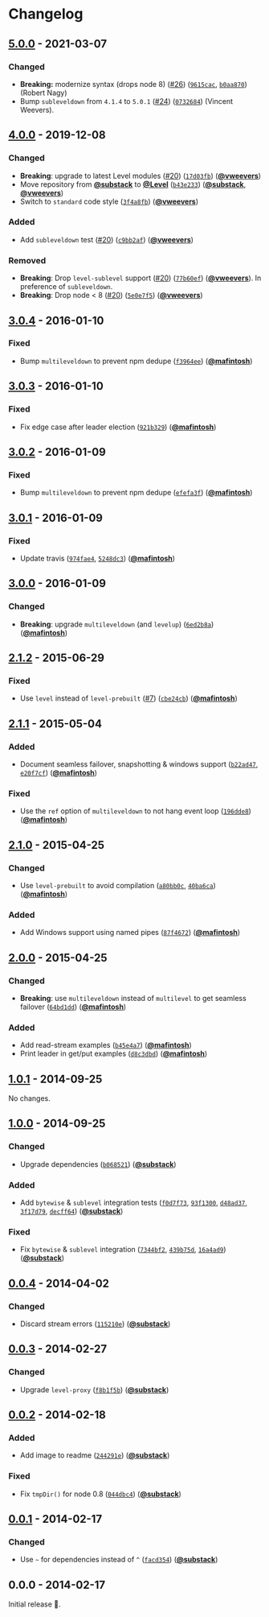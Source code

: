 # Changelog

## [5.0.0] - 2021-03-07

### Changed

- **Breaking:** modernize syntax (drops node 8) ([#26](https://github.com/Level/party/issues/26)) ([`9615cac`](https://github.com/Level/party/commit/9615cac), [`b0aa870`](https://github.com/Level/party/commit/b0aa870)) (Robert Nagy)
- Bump `subleveldown` from `4.1.4` to `5.0.1` ([#24](https://github.com/Level/party/issues/24)) ([`0732684`](https://github.com/Level/party/commit/0732684)) (Vincent Weevers).

## [4.0.0] - 2019-12-08

### Changed

- **Breaking**: upgrade to latest Level modules ([#20](https://github.com/Level/party/issues/20)) ([`17d03fb`](https://github.com/Level/party/commit/17d03fb)) ([**@vweevers**](https://github.com/vweevers))
- Move repository from [**@substack**](https://github.com/substack) to [**@Level**](https://github.com/Level) ([`b43e233`](https://github.com/Level/party/commit/b43e233)) ([**@substack**](https://github.com/substack), [**@vweevers**](https://github.com/vweevers))
- Switch to `standard` code style ([`3f4a8fb`](https://github.com/Level/party/commit/3f4a8fb)) ([**@vweevers**](https://github.com/vweevers))

### Added

- Add `subleveldown` test ([#20](https://github.com/Level/party/issues/20)) ([`c9bb2af`](https://github.com/Level/party/commit/c9bb2af)) ([**@vweevers**](https://github.com/vweevers))

### Removed

- **Breaking**: Drop `level-sublevel` support ([#20](https://github.com/Level/party/issues/20)) ([`77b60ef`](https://github.com/Level/party/commit/77b60ef)) ([**@vweevers**](https://github.com/vweevers)). In preference of `subleveldown`.
- **Breaking**: Drop node &lt; 8 ([#20](https://github.com/Level/party/issues/20)) ([`5e0e7f5`](https://github.com/Level/party/commit/5e0e7f5)) ([**@vweevers**](https://github.com/vweevers))

## [3.0.4] - 2016-01-10

### Fixed

- Bump `multileveldown` to prevent npm dedupe ([`f3964ee`](https://github.com/Level/party/commit/f3964ee)) ([**@mafintosh**](https://github.com/mafintosh))

## [3.0.3] - 2016-01-10

### Fixed

- Fix edge case after leader election ([`921b329`](https://github.com/Level/party/commit/921b329)) ([**@mafintosh**](https://github.com/mafintosh))

## [3.0.2] - 2016-01-09

### Fixed

- Bump `multileveldown` to prevent npm dedupe ([`efefa3f`](https://github.com/Level/party/commit/efefa3f)) ([**@mafintosh**](https://github.com/mafintosh))

## [3.0.1] - 2016-01-09

### Fixed

- Update travis ([`974fae4`](https://github.com/Level/party/commit/974fae4), [`5248dc3`](https://github.com/Level/party/commit/5248dc3)) ([**@mafintosh**](https://github.com/mafintosh))

## [3.0.0] - 2016-01-09

### Changed

- **Breaking**: upgrade `multileveldown` (and `levelup`) ([`6ed2b8a`](https://github.com/Level/party/commit/6ed2b8a)) ([**@mafintosh**](https://github.com/mafintosh))

## [2.1.2] - 2015-06-29

### Fixed

- Use `level` instead of `level-prebuilt` ([#7](https://github.com/Level/party/issues/7)) ([`cbe24cb`](https://github.com/Level/party/commit/cbe24cb)) ([**@mafintosh**](https://github.com/mafintosh))

## [2.1.1] - 2015-05-04

### Added

- Document seamless failover, snapshotting & windows support ([`b22ad47`](https://github.com/Level/party/commit/b22ad47), [`e20f7cf`](https://github.com/Level/party/commit/e20f7cf)) ([**@mafintosh**](https://github.com/mafintosh))

### Fixed

- Use the `ref` option of `multileveldown` to not hang event loop ([`196dde8`](https://github.com/Level/party/commit/196dde8)) ([**@mafintosh**](https://github.com/mafintosh))

## [2.1.0] - 2015-04-25

### Changed

- Use `level-prebuilt` to avoid compilation ([`a80bb0c`](https://github.com/Level/party/commit/a80bb0c), [`40ba6ca`](https://github.com/Level/party/commit/40ba6ca)) ([**@mafintosh**](https://github.com/mafintosh))

### Added

- Add Windows support using named pipes ([`87f4672`](https://github.com/Level/party/commit/87f4672)) ([**@mafintosh**](https://github.com/mafintosh))

## [2.0.0] - 2015-04-25

### Changed

- **Breaking**: use `multileveldown` instead of `multilevel` to get seamless failover ([`64bd1dd`](https://github.com/Level/party/commit/64bd1dd)) ([**@mafintosh**](https://github.com/mafintosh))

### Added

- Add read-stream examples ([`b45e4a7`](https://github.com/Level/party/commit/b45e4a7)) ([**@mafintosh**](https://github.com/mafintosh))
- Print leader in get/put examples ([`d8c3dbd`](https://github.com/Level/party/commit/d8c3dbd)) ([**@mafintosh**](https://github.com/mafintosh))

## [1.0.1] - 2014-09-25

No changes.

## [1.0.0] - 2014-09-25

### Changed

- Upgrade dependencies ([`b068521`](https://github.com/Level/party/commit/b068521)) ([**@substack**](https://github.com/substack))

### Added

- Add `bytewise` & `sublevel` integration tests ([`f0d7f73`](https://github.com/Level/party/commit/f0d7f73), [`93f1300`](https://github.com/Level/party/commit/93f1300), [`d48ad37`](https://github.com/Level/party/commit/d48ad37), [`3f17d79`](https://github.com/Level/party/commit/3f17d79), [`decff64`](https://github.com/Level/party/commit/decff64)) ([**@substack**](https://github.com/substack))

### Fixed

- Fix `bytewise` & `sublevel` integration ([`7344bf2`](https://github.com/Level/party/commit/7344bf2), [`439b75d`](https://github.com/Level/party/commit/439b75d), [`16a4ad9`](https://github.com/Level/party/commit/16a4ad9)) ([**@substack**](https://github.com/substack))

## [0.0.4] - 2014-04-02

### Changed

- Discard stream errors ([`115210e`](https://github.com/Level/party/commit/115210e)) ([**@substack**](https://github.com/substack))

## [0.0.3] - 2014-02-27

### Changed

- Upgrade `level-proxy` ([`f8b1f5b`](https://github.com/Level/party/commit/f8b1f5b)) ([**@substack**](https://github.com/substack))

## [0.0.2] - 2014-02-18

### Added

- Add image to readme ([`244291e`](https://github.com/Level/party/commit/244291e)) ([**@substack**](https://github.com/substack))

### Fixed

- Fix `tmpDir()` for node 0.8 ([`044dbc4`](https://github.com/Level/party/commit/044dbc4)) ([**@substack**](https://github.com/substack))

## [0.0.1] - 2014-02-17

### Changed

- Use `~` for dependencies instead of `^` ([`facd354`](https://github.com/Level/party/commit/facd354)) ([**@substack**](https://github.com/substack))

## 0.0.0 - 2014-02-17

Initial release :seedling:.

[5.0.0]: https://github.com/Level/party/releases/tag/v5.0.0

[4.0.0]: https://github.com/Level/party/releases/tag/v4.0.0

[3.0.4]: https://github.com/Level/party/releases/tag/v3.0.4

[3.0.3]: https://github.com/Level/party/releases/tag/v3.0.3

[3.0.2]: https://github.com/Level/party/releases/tag/v3.0.2

[3.0.1]: https://github.com/Level/party/releases/tag/v3.0.1

[3.0.0]: https://github.com/Level/party/releases/tag/v3.0.0

[2.1.2]: https://github.com/Level/party/releases/tag/v2.1.2

[2.1.1]: https://github.com/Level/party/releases/tag/v2.1.1

[2.1.0]: https://github.com/Level/party/releases/tag/v2.1.0

[2.0.0]: https://github.com/Level/party/releases/tag/v2.0.0

[1.0.1]: https://github.com/Level/party/releases/tag/1.0.1

[1.0.0]: https://github.com/Level/party/releases/tag/1.0.0

[0.0.4]: https://github.com/Level/party/releases/tag/0.0.4

[0.0.3]: https://github.com/Level/party/releases/tag/0.0.3

[0.0.2]: https://github.com/Level/party/releases/tag/0.0.2

[0.0.1]: https://github.com/Level/party/releases/tag/0.0.1
